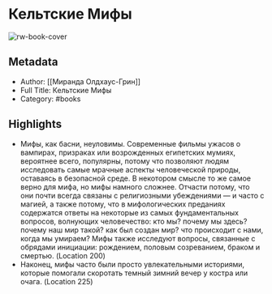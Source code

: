 # Кельтские Мифы

![rw-book-cover](https://readwise-assets.s3.amazonaws.com/static/images/default-book-icon-8.18caceaece2b.png)

## Metadata
- Author: [[Миранда Олдхаус-Грин]]
- Full Title: Кельтские Мифы
- Category: #books

## Highlights
- Мифы, как басни, неуловимы. Современные фильмы ужасов о вампирах, призраках или возрожденных египетских мумиях, вероятнее всего, популярны, потому что позволяют людям исследовать самые мрачные аспекты человеческой природы, оставаясь в безопасной среде. В некотором смысле то же самое верно для мифа, но мифы намного сложнее. Отчасти потому, что они почти всегда связаны с религиозными убеждениями — и часто с магией, а также потому, что в мифологических преданиях содержатся ответы на некоторые из самых фундаментальных вопросов, волнующих человечество: кто мы? почему мы здесь? почему наш мир такой? как был создан мир? что происходит с нами, когда мы умираем? Мифы также исследуют вопросы, связанные с обрядами инициации: рождением, половым созреванием, браком и смертью. (Location 200)
- Наконец, мифы часто были просто увлекательными историями, которые помогали скоротать темный зимний вечер у костра или очага. (Location 225)
